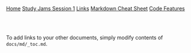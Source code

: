 [Home](/)
[Study Jams Session 1](/docs/session1)
[Links](/docs/Links)
[Markdown Cheat Sheet](/docs/cheat-sheet)
[Code Features](/docs/code-features)

<br><br>

To add links to your other documents, simply
modify contents of `docs/md/_toc.md`.

